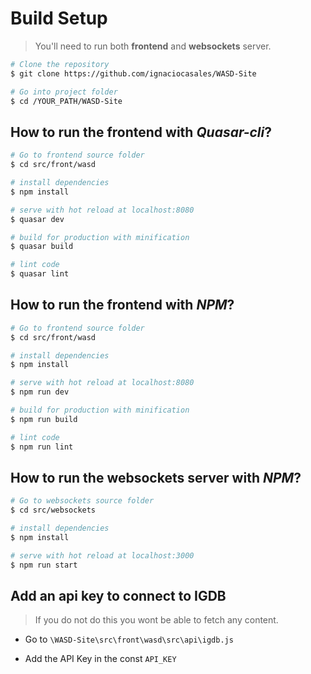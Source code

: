 # Build Setup

> You'll need to run both **frontend** and **websockets** server.

``` bash
# Clone the repository
$ git clone https://github.com/ignaciocasales/WASD-Site

# Go into project folder
$ cd /YOUR_PATH/WASD-Site

```
## How to run the frontend with _Quasar-cli_?

``` bash
# Go to frontend source folder
$ cd src/front/wasd

# install dependencies
$ npm install

# serve with hot reload at localhost:8080
$ quasar dev 

# build for production with minification
$ quasar build

# lint code
$ quasar lint
```

## How to run the frontend with _NPM_?

``` bash
# Go to frontend source folder
$ cd src/front/wasd

# install dependencies
$ npm install

# serve with hot reload at localhost:8080
$ npm run dev 

# build for production with minification
$ npm run build

# lint code
$ npm run lint
```

## How to run the websockets server with _NPM_?

``` bash
# Go to websockets source folder
$ cd src/websockets

# install dependencies
$ npm install

# serve with hot reload at localhost:3000
$ npm run start
```

## Add an api key to connect to IGDB

> If you do not do this you wont be able to fetch any content.

- Go to `\WASD-Site\src\front\wasd\src\api\igdb.js`

- Add the API Key in the const `API_KEY`
